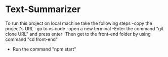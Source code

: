 # Text-Summarizer

To run this project on local machine take the following steps
-copy the project's URL
-go to vs code 
-open a new terminal
-Enter the command "git clone URL" and press enter
-Then get to the front-end folder by using command "cd front-end"
- Run the command "npm start"
